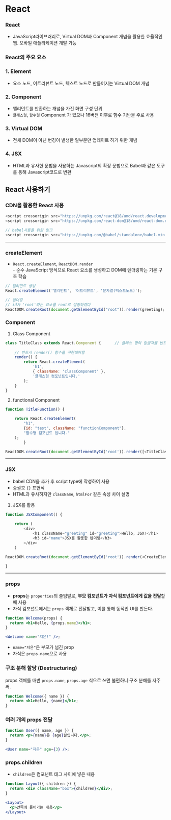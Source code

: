 # React
### React
* JavaScript라이브러리로, Virtual DOM과 Component 개념을 활용한 효율적인 웹. 모바일 애플리케이션 개발 가능

### React의 주요 요소

### 1. Element
* 요소 노드, 어트리뷰트 노드, 텍스트 노드로 만들어지는 Virtual DOM 개념

### 2. Component
* 엘리먼트를 반환하는 개념을 가진 화면 구성 단위
* `클래스형`, `함수형` Component 가 있으나 16버전 이후로 함수 기반을 주로 사용

### 3. Virtual DOM
* 전체 DOM이 아닌 변경이 발생한 일부분만 업데이트 하기 위한 개념

### 4. JSX
* HTML과 유사한 문법을 사용하는 Javascript의 확장 문법으로 Babel과 같은 도구를 통해 Javascript코드로 변환

## React 사용하기

### CDN을 활용한 React 사용
```javascript
<script crossorigin src="https://unpkg.com/react@18/umd/react.development.js"></script>
<script crossorigin src="https://unpkg.com/react-dom@18/umd/react-dom.development.js"></script>

// babel사용을 위한 링크
<script crossorigin src="https://unpkg.com/@babel/standalone/babel.min.js"></script>
```

---

### createElement

* `React.createElement`, `ReactDOM.render`      
\- 순수 JavaScript 방식으로 React 요소를 생성하고 DOM에 렌더링하는 기본 구조 학습
```Javascript
// 엘리먼트 생성
React.createElement('엘리먼트', '어트리뷰트', '문자열(텍스트노드)');

// 렌더링
// id가 'root'라는 요소를 root로 설정하겠다
ReactDOM.createRoot(document.getElementById("root")).render(greeting);
```

### Component
1. Class Component
```Javascript
class TitleClass extends React.Component {      // 클래스 명의 앞글자를 반드시 대문자로 작성해야 컴포넌트로 인식
    
    // 반드시 render() 함수를 구현해야함
    render() {
        return React.createElement(
            'h1',
            { className: 'classComponent' },
            '클래스형 컴포넌트입니다.'
        );
    }
}
```

2. functional Component
```Javascript
function TitleFunction() {

    return React.createElement(
        "h1",
        {id: "test", className: "functionComponent"},
        "함수형 컴포넌트 입니다."
    );
        }

ReactDOM.createRoot(document.getElementById('root')).render([<TitleClass/>, TitleFunction()]);
```
---

### JSX
* babel CDN을 추가 후 script type에 작성하여 사용
* 중괄호 `{}` 표현식
* HTML과 유사하지만 `className`, `htmlFor` 같은 속성 차이 설명

1. JSX를 활용 
```Javascript
function JSXComponent() {
    
    return (
        <div>
            <h1 className="greeting" id="greeting">Hello, JSX!</h1>
            <h3 id="name">JSX를 활용한 렌더링</h3>
        </div>
    )

ReactDOM.createRoot(document.getElementById('root')).render(<CreateElementComponent/>);

}
```

---

### props

* **props**는 `properties`의 줄임말로, **부모 컴포넌트가 자식 컴포넌트에게 값을 전달**할 때 사용
* 자식 컴포넌트에서는 `props` 객체로 전달받고, 이를 통해 동적인 UI를 만든다.


```jsx
function Welcome(props) {
  return <h1>Hello, {props.name}</h1>;
}

<Welcome name="지은!" />;
```
* `name="지은"`은 부모가 넘긴 prop
* 자식은 `props.name`으로 사용


### 구조 분해 할당 (Destructuring)

props 객체를 매번 `props.name`, `props.age` 식으로 쓰면 불편하니 구조 분해를 자주 써.

```jsx
function Welcome({ name }) {
  return <h1>Hello, {name}</h1>;
}
```

### 여러 개의 props 전달

```jsx
function User({ name, age }) {
  return <p>{name}은 {age}살입니다.</p>;
}

<User name="지은" age={3} />;
```

### props.children

* `children`은 컴포넌트 태그 사이에 넣은 내용

```jsx
function Layout({ children }) {
  return <div className="box">{children}</div>;
}

<Layout>
  <p>안쪽에 들어가는 내용</p>
</Layout>
```

